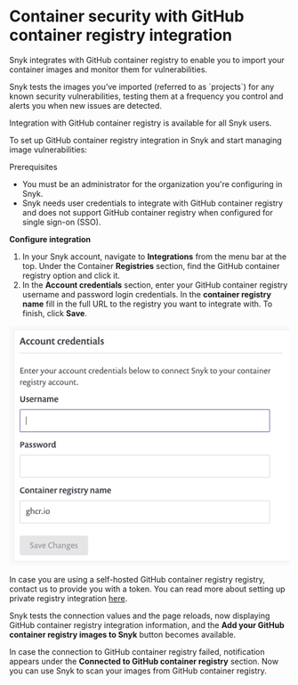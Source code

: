 # Container security with GitHub container registry integration

Snyk integrates with GitHub container registry to enable you to import your container images and monitor them for vulnerabilities.

Snyk tests the images you’ve imported \(referred to as \`projects\`\) for any known security vulnerabilities, testing them at a frequency you control and alerts you when new issues are detected.

Integration with GitHub container registry is available for all Snyk users.

To set up GitHub container registry integration in Snyk and start managing image vulnerabilities:

Prerequisites

* You must be an administrator for the organization you're configuring in Snyk.
* Snyk needs user credentials to integrate with GitHub container registry and does not support GitHub container registry when configured for single sign-on \(SSO\).

**Configure integration**

1. In your Snyk account, navigate to **Integrations** from the menu bar at the top. Under the Container **Registries** section, find the GitHub container registry option and click it.
2. In the **Account credentials** section, enter your GitHub container registry username and password login credentials. In the **container registry name** fill in the full URL to the registry you want to integrate with. To finish, click **Save**.

![mceclip1.png](../../../.gitbook/assets/mceclip1-4-.png)

In case you are using a self-hosted GitHub container registry registry, contact us to provide you with a token. You can read more about setting up private registry integration [here](https://snyk.gitbook.io/user-docs/snyk-container/integrate-self-hosted-container-registries/snyk-integration-to-self-hosted-container-registries).

Snyk tests the connection values and the page reloads, now displaying GitHub container registry integration information, and the **Add your GitHub container registry images to Snyk** button becomes available.

In case the connection to GitHub container registry failed, notification appears under the **Connected to GitHub container registry** section. Now you can use Snyk to scan your images from GitHub container registry.

